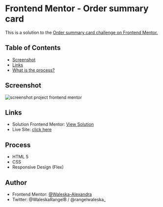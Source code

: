# Frontend Mentor - Order summary card

This is a solution to the <a href=https://www.frontendmentor.io/challenges/order-summary-component-QlPmajDUj> Order summary card challenge on Frontend Mentor. </a>

## Table of Contents

* <a href=https://github.com/waleska-alexandra/order-summary-component-main/blob/main/README.md#screenshot>Screenshot </a>
* <a href=https://github.com/waleska-alexandra/order-summary-component-main/blob/main/README.md#links>Links </a>
* <a href=https://github.com/waleska-alexandra/order-summary-component-main/blob/main/README.md#process>What is the process? </a>

## Screenshot
![screenshot project frontend mentor](https://user-images.githubusercontent.com/76563412/143491421-59573a73-2b40-4412-85f9-2cf0cb0b1621.png)


## Links

* Solution Frontend Mentor: <a href=https://www.frontendmentor.io/solutions/order-summary-card-challenge-jho2o0OaJ> View Solution </a>
* Live Site: <a href=https://waleska-alexandra.github.io/order-summary-component-main/> click here </a>


## Process

* HTML 5
* CSS
* Responsive Design (Flex)

## Author
* Frontend Mentor: <a href=https://www.frontendmentor.io/profile/waleska-alexandra>@Waleska-Alexandra</a>
* Twitter: @WaleskaRangelB / @rangelwaleska_
